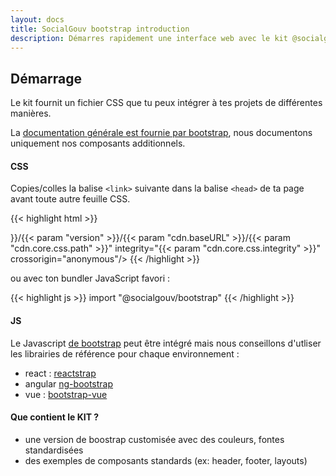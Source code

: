 ```yaml
---
layout: docs
title: SocialGouv bootstrap introduction
description: Démarres rapidement une interface web avec le kit @socialgouv/bootstrap - responsive, mobile-first et cross-frameworks, il contient tout le bootstrap original + des ajouts de notre communauté.
---
```


## Démarrage

Le kit fournit un fichier CSS que tu peux intégrer à tes projets de différentes manières.

La <a href="https://getbootstrap.com/docs/">documentation générale est fournie par bootstrap</a>, nous documentons uniquement nos composants additionnels.

#### CSS

Copies/colles la balise `<link>` suivante dans la balise `<head>` de ta page avant toute autre feuille CSS.

{{< highlight html >}}

<link
  rel="stylesheet"
  href="{{< param "cdn.url" >}}/{{< param "version" >}}/{{< param "cdn.baseURL" >}}/{{< param "cdn.core.css.path" >}}"
  integrity="{{< param "cdn.core.css.integrity" >}}"
  crossorigin="anonymous"/>
{{< /highlight >}}

ou avec ton bundler JavaScript favori :

{{< highlight js >}}
import "@socialgouv/bootstrap"
{{< /highlight >}}

#### JS

Le Javascript <a href="{{- $.Site.Params.bootstrapDocBaseurl -}}/getting-started/javascript">de bootstrap</a> peut être intégré mais nous conseillons d'utliser les librairies de référence pour chaque environnement :

- react : <a href="https://reactstrap.github.io">reactstrap</a>
- angular <a href="https://ng-bootstrap.github.io">ng-bootstrap</a>
- vue : <a href="https://bootstrap-vue.js.org">bootstrap-vue</a>

#### Que contient le KIT ?

- une version de boostrap customisée avec des couleurs, fontes standardisées
- des exemples de composants standards (ex: header, footer, layouts)
